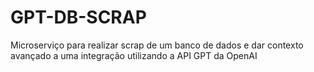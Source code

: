 # GPT-DB-SCRAP
Microserviço para realizar scrap de um banco de dados e dar contexto avançado a uma integração utilizando a API GPT da OpenAI
